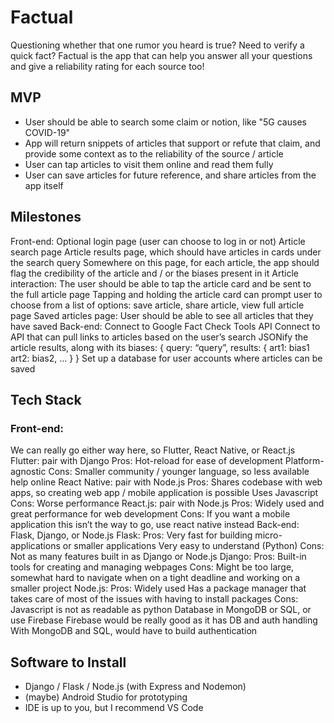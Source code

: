 # Factual
Questioning whether that one rumor you heard is true? Need to verify a quick fact? Factual is the app that can help you answer all your questions and give a reliability rating for each source too! 

## MVP

- User should be able to search some claim or notion, like "5G causes COVID-19"
- App will return snippets of articles that support or refute that claim, and provide some context as to the reliability of the source / article
- User can tap articles to visit them online and read them fully
- User can save articles for future reference, and share articles from the app itself

## Milestones

Front-end: 
Optional login page (user can choose to log in or not)
Article search page
Article results page, which should have articles in cards under the search query
Somewhere on this page, for each article, the app should flag the credibility of the article and / or the biases present in it
Article interaction: The user should be able to tap the article card and be sent to the full article page
Tapping and holding the article card can prompt user to choose from a list of options: save article, share article, view full article page
Saved articles page: User should be able to see all articles that they have saved
Back-end:
Connect to Google Fact Check Tools API 
Connect to API that can pull links to articles based on the user’s search
JSONify the article results, along with its biases: { query: “query”, results: { art1: bias1 art2: bias2, … }  }
Set up a database for user accounts where articles can be saved

## Tech Stack

### Front-end: 
We can really go either way here, so Flutter, React Native, or React.js
Flutter: pair with Django
Pros:
Hot-reload for ease of development
Platform-agnostic
Cons:
Smaller community / younger language, so less available help online
React Native: pair with Node.js
Pros:
Shares codebase with web apps, so creating web app / mobile application is possible
Uses Javascript
Cons:
Worse performance
React.js: pair with Node.js
Pros: 
Widely used and great performance for web development
Cons: 
If you want a mobile application this isn’t the way to go, use react native instead
Back-end: 
Flask, Django, or Node.js
Flask: 
Pros: 
Very fast for building micro-applications or smaller applications
Very easy to understand (Python)
Cons: 
Not as many features built in as Django or Node.js
Django: 
Pros: 
Built-in tools for creating and managing webpages
Cons: 
Might be too large, somewhat hard to navigate when on a tight deadline and working on a smaller project
Node.js:
Pros: 
Widely used
Has a package manager that takes care of most of the issues with having to install packages
Cons: 
Javascript is not as readable as python
Database in MongoDB or SQL, or use Firebase
Firebase would be really good as it has DB and auth handling
With MongoDB and SQL, would have to build authentication

## Software to Install

- Django / Flask / Node.js (with Express and Nodemon)
- (maybe) Android Studio for prototyping
- IDE is up to you, but I recommend VS Code
